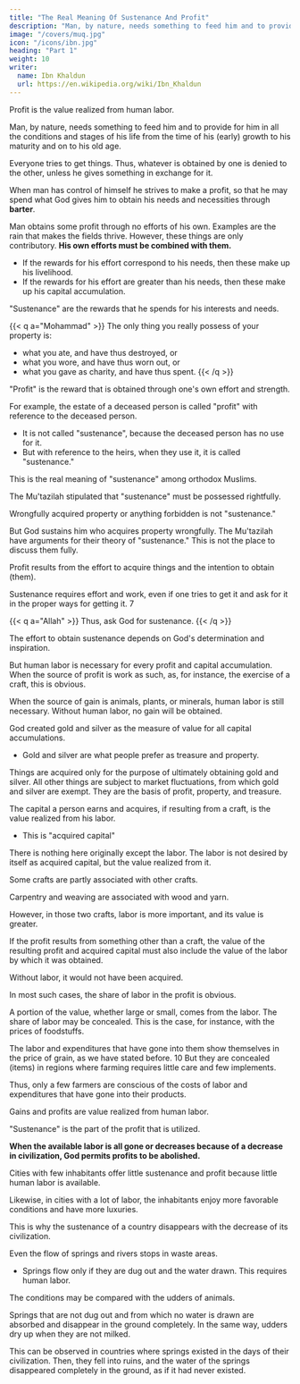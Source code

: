 ```yaml
---
title: "The Real Meaning Of Sustenance And Profit"
description: "Man, by nature, needs something to feed him and to provide for him in all the conditions and stages of his life from the time of his (early) growth to his old age"
image: "/covers/muq.jpg"
icon: "/icons/ibn.jpg"
heading: "Part 1"
weight: 10
writer:
  name: Ibn Khaldun
  url: https://en.wikipedia.org/wiki/Ibn_Khaldun
---
```



<!-- THE CONDITIONS THAT OCCUR IN THIS CONNECTION.
A NUMBER OF PROBLEMS ARE CONNECTED
(WITH THIS SUBJECT).
 -->

Profit is the value realized from human labor.

Man, by nature, needs something to feed him and to provide for him in all the conditions and stages of his life from the time of his (early) growth to his maturity and on to his old age.

Everyone tries to get things. Thus, whatever is obtained by one is denied to the other, unless he gives something in exchange for it.

When man has control of himself <!-- and is beyond the stage of his original weakness, --> he strives to make a profit, so that he may spend what God gives him to obtain his needs and necessities through **barter**.

Man obtains some profit through no efforts of his own. Examples are the rain that makes the fields thrive. However, these things are only contributory. **His own efforts must be combined with them.**

- If the rewards for his effort correspond to his needs, then these make up his livelihood. 
- If the rewards for his effort are greater than his needs, then these make up his capital accumulation. 

"Sustenance" are the rewards that he spends for <!-- When the use of such accruing or acquired (gain) reverts to a particular human being and he enjoys its fruits by spending it upon  -->his interests and needs.

{{< q a="Mohammad" >}}
The only thing you really possess of your property is:
- what you ate, and have thus destroyed, or
- what you wore, and have thus worn out, or
- what you gave as charity, and have thus spent.
{{< /q >}}

<!-- When a person does not use his income for any of his interests and needs, it is not called "sustenance."  -->

"Profit" is the reward <!-- The part of the income --> that is obtained through one's own effort and strength. 

For example, the estate of a deceased person is called "profit" with reference to the deceased person. 
- It is not called "sustenance", because the deceased person has no use for it.
- But with reference to the heirs, when they use it, it is called "sustenance."

This is the real meaning of "sustenance" among orthodox Muslims. 

The Mu'tazilah stipulated that <!--  for the use of the term --> "sustenance" <!-- that it --> must be possessed rightfully. 

<!-- Whatever is not possessed (rightfully) is not called "sustenance" by them. --> Wrongfully acquired property or anything forbidden is not <!-- was not admitted by them as something that could be called --> "sustenance." 

But God sustains him who acquires property wrongfully. <!-- , and also the evildoer, the believer as well as the unbeliever. He singles out whomever He wishes for His mercy and guidance. --> The Mu'tazilah have arguments for their theory of "sustenance." This is not the place to discuss them fully.


Profit results from the effort to acquire things and the intention to obtain (them). 

Sustenance requires effort and work, even if one tries to get it and ask for it in the proper ways for getting it. 7 

{{< q a="Allah" >}}
Thus, ask God for sustenance.
{{< /q >}}

The effort to obtain sustenance depends on God's determination and inspiration.

But human labor is necessary for every profit and capital accumulation. When the source of profit is work as such, as, for instance, the exercise of a craft, this is obvious. 

When the source of gain is animals, plants, or minerals, human labor is still necessary. Without human labor, no gain will be obtained.

God created gold and silver as the measure of value for all capital accumulations.
- Gold and silver are what people prefer as treasure and property. 

Things are acquired only for the purpose of ultimately obtaining gold and silver. All other things are subject to market fluctuations, from which gold and silver are exempt. They are the basis of profit, property, and treasure.

The capital a person earns and acquires, if resulting from a craft, is the value realized from his labor. 
- This is "acquired capital"

There is nothing here originally except the labor. The labor is not desired by itself as acquired capital, but the value realized from it.

Some crafts are partly associated with other crafts.

Carpentry and weaving are associated with wood and yarn. 

However, in those two crafts, labor is more important, and its value is greater.

If the profit results from something other than a craft, the value of the resulting profit and acquired capital must also include the value of the labor by which it was obtained.

Without labor, it would not have been acquired.

In most such cases, the share of labor in the profit is obvious.

A portion of the value, whether large or small, comes from the labor. The share of labor may be concealed. This is the case, for instance, with the prices of foodstuffs. 

The labor and expenditures that have gone into them show themselves in the price of grain, as we have stated before. 10 But they are concealed (items) in regions where farming requires little care and few implements. 

Thus, only a few farmers are conscious of the costs of labor and expenditures that have gone into their products.

Gains and profits are value realized from human labor.

"Sustenance" is the part of the profit that is utilized.
 <!-- Thus, the meaning of the words "profit" and "sustenance" has become clear. The meaning of both words has been explained. -->

**When the available labor is all gone or decreases because of a decrease in civilization, God permits profits to be abolished.**

Cities with few inhabitants offer little sustenance and profit because little human labor is available. 

Likewise, in cities with a lot of labor, the inhabitants enjoy more favorable conditions and have more luxuries.

This is why the sustenance of a country disappears with the decrease of its civilization. 

Even the flow of springs and rivers stops in waste areas. 
- Springs flow only if they are dug out and the water drawn. This requires human labor. 

The conditions may be compared with the udders of animals. 

Springs that are not dug out and from which no water is drawn are absorbed and disappear in the ground completely. In the same way, udders dry up when they are not milked. 

This can be observed in countries where springs existed in the days of their civilization.  Then, they fell into ruins, and the water of the springs disappeared completely in the ground, as if it had never existed.